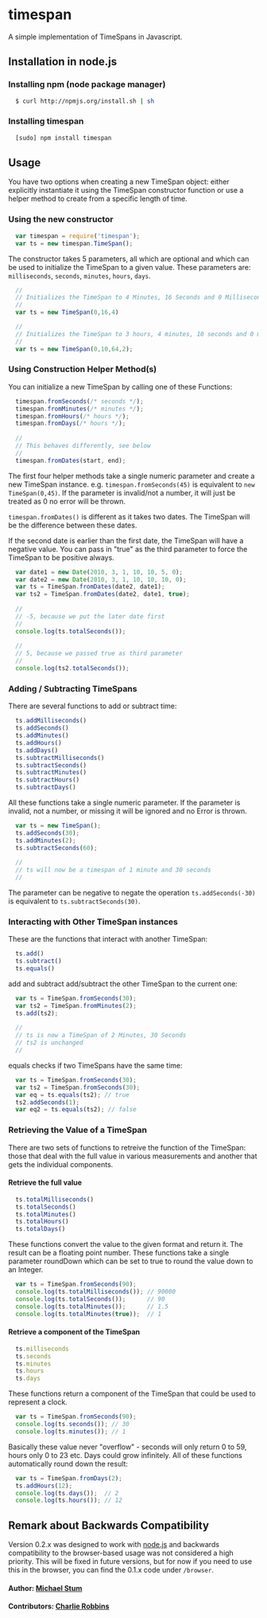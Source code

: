 # timespan

A simple implementation of TimeSpans in Javascript.

## Installation in node.js

### Installing npm (node package manager)
``` bash
  $ curl http://npmjs.org/install.sh | sh
```

### Installing timespan
``` bash
  [sudo] npm install timespan
```

## Usage 
You have two options when creating a new TimeSpan object: either explicitly instantiate it using the TimeSpan constructor function or use a helper method to create from a specific length of time.

### Using the new constructor

``` js
  var timespan = require('timespan');
  var ts = new timespan.TimeSpan();
```

The constructor takes 5 parameters, all which are optional and which can be used to initialize the TimeSpan to a given value. These parameters are: `milliseconds`, `seconds`, `minutes`, `hours`, `days`.

``` js
  //
  // Initializes the TimeSpan to 4 Minutes, 16 Seconds and 0 Milliseconds.
  //
  var ts = new TimeSpan(0,16,4)

  //
  // Initializes the TimeSpan to 3 hours, 4 minutes, 10 seconds and 0 msecs.
  //
  var ts = new TimeSpan(0,10,64,2);
```

### Using Construction Helper Method(s) 
You can initialize a new TimeSpan by calling one of these Functions:

``` js
  timespan.fromSeconds(/* seconds */);
  timespan.fromMinutes(/* minutes */);
  timespan.fromHours(/* hours */);
  timespan.fromDays(/* hours */);
    
  //
  // This behaves differently, see below
  //
  timespan.fromDates(start, end);
```

The first four helper methods take a single numeric parameter and create a new TimeSpan instance. e.g. `timespan.fromSeconds(45)` is equivalent to `new TimeSpan(0,45)`. If the parameter is invalid/not a number, it will just be treated as 0 no error will be thrown.

`timespan.fromDates()` is different as it takes two dates. The TimeSpan will be the difference between these dates.

If the second date is earlier than the first date, the TimeSpan will have a negative value. You can pass in "true" as the third parameter to force the TimeSpan to be positive always.

``` js
  var date1 = new Date(2010, 3, 1, 10, 10, 5, 0);
  var date2 = new Date(2010, 3, 1, 10, 10, 10, 0);
  var ts = TimeSpan.fromDates(date2, date1);
  var ts2 = TimeSpan.fromDates(date2, date1, true);
  
  //
  // -5, because we put the later date first
  //
  console.log(ts.totalSeconds()); 
  
  //
  // 5, because we passed true as third parameter
  //
  console.log(ts2.totalSeconds()); 
```


### Adding / Subtracting TimeSpans
There are several functions to add or subtract time:

``` js
  ts.addMilliseconds()
  ts.addSeconds()
  ts.addMinutes()
  ts.addHours()
  ts.addDays()
  ts.subtractMilliseconds()
  ts.subtractSeconds()
  ts.subtractMinutes()
  ts.subtractHours()
  ts.subtractDays()
```

All these functions take a single numeric parameter. If the parameter is invalid, not a number, or missing it will be ignored and no Error is thrown.

``` js
  var ts = new TimeSpan();
  ts.addSeconds(30);
  ts.addMinutes(2);
  ts.subtractSeconds(60);
  
  //
  // ts will now be a timespan of 1 minute and 30 seconds
  //
```

The parameter can be negative to negate the operation `ts.addSeconds(-30)` is equivalent to `ts.subtractSeconds(30)`.

### Interacting with Other TimeSpan instances
These are the functions that interact with another TimeSpan:

``` js
  ts.add()
  ts.subtract()
  ts.equals()
```

add and subtract add/subtract the other TimeSpan to the current one:

``` js
  var ts = TimeSpan.fromSeconds(30);
  var ts2 = TimeSpan.fromMinutes(2);
  ts.add(ts2);
  
  //
  // ts is now a TimeSpan of 2 Minutes, 30 Seconds
  // ts2 is unchanged
  //
```

equals checks if two TimeSpans have the same time:

``` js
  var ts = TimeSpan.fromSeconds(30);
  var ts2 = TimeSpan.fromSeconds(30);
  var eq = ts.equals(ts2); // true
  ts2.addSeconds(1);
  var eq2 = ts.equals(ts2); // false
```

### Retrieving the Value of a TimeSpan
There are two sets of functions to retreive the function of the TimeSpan: those that deal with the full value in various measurements and another that gets the individual components.

#### Retrieve the full value

``` js
  ts.totalMilliseconds()
  ts.totalSeconds()
  ts.totalMinutes()
  ts.totalHours()
  ts.totalDays()
```

These functions convert the value to the given format and return it. The result can be a floating point number. These functions take a single parameter roundDown which can be set to true to round the value down to an Integer.

``` js
  var ts = TimeSpan.fromSeconds(90);
  console.log(ts.totalMilliseconds()); // 90000
  console.log(ts.totalSeconds());      // 90
  console.log(ts.totalMinutes());      // 1.5
  console.log(ts.totalMinutes(true));  // 1
```

#### Retrieve a component of the TimeSpan

``` js
  ts.milliseconds
  ts.seconds
  ts.minutes
  ts.hours
  ts.days
```

These functions return a component of the TimeSpan that could be used to represent a clock. 

``` js
  var ts = TimeSpan.fromSeconds(90);
  console.log(ts.seconds()); // 30
  console.log(ts.minutes()); // 1
```

Basically these value never "overflow" - seconds will only return 0 to 59, hours only 0 to 23 etc. Days could grow infinitely. All of these functions automatically round down the result:

``` js
  var ts = TimeSpan.fromDays(2);
  ts.addHours(12);
  console.log(ts.days());  // 2
  console.log(ts.hours()); // 12
```

## Remark about Backwards Compatibility
Version 0.2.x was designed to work with [node.js][0] and backwards compatibility to the browser-based usage was not considered a high priority. This will be fixed in future versions, but for now if you need to use this in the browser, you can find the 0.1.x code under `/browser`.

#### Author: [Michael Stum](http://www.stum.de)
#### Contributors: [Charlie Robbins](http://github.com/indexzero)

[0]: http://nodejs.org 
